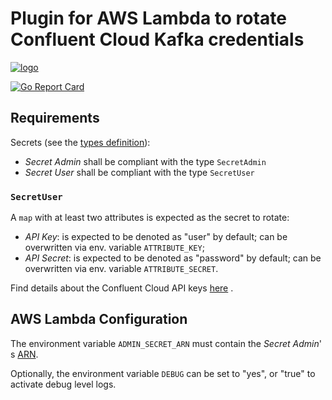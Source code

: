 # Plugin for AWS Lambda to rotate Confluent Cloud Kafka credentials

[![logo](https://login-static.confluent.io/web/3.799.1/favicon.ico)](https://www.confluent.io/)

[![Go Report Card](https://goreportcard.com/badge/github.com/kislerdm/aws-lambda-secret-rotation/plugin/confluent)](https://goreportcard.com/report/github.com/kislerdm/aws-lambda-secret-rotation/plugin/confluent)

## Requirements

Secrets (see the [types definition](models.go)):

- _Secret Admin_ shall be compliant with the type `SecretAdmin`
- _Secret User_ shall be compliant with the type `SecretUser`

### `SecretUser`

A `map` with at least two attributes is expected as the secret to rotate:

- _API Key_: is expected to be denoted as "user" by default; can be overwritten via env. variable `ATTRIBUTE_KEY`;
- _API Secret_: is expected to be denoted as "password" by default; can be overwritten via env.
  variable `ATTRIBUTE_SECRET`.

Find details about the Confluent Cloud API
keys [here](https://docs.confluent.io/cloud/current/access-management/authenticate/api-keys/api-keys.html#use-api-keys-to-control-access-in-ccloud)
.

## AWS Lambda Configuration

The environment variable `ADMIN_SECRET_ARN` must contain the _Secret Admin_'
s [ARN](https://docs.aws.amazon.com/general/latest/gr/aws-arns-and-namespaces.html).

Optionally, the environment variable `DEBUG` can be set to "yes", or "true" to activate debug level logs.
